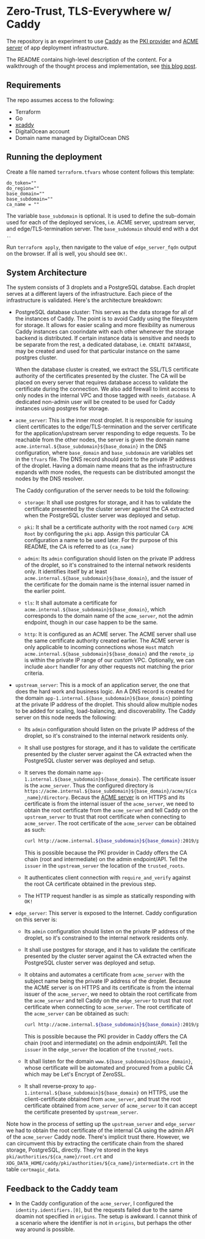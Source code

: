 # Zero-Trust, TLS-Everywhere w/ Caddy

The repository is an experiment to use [Caddy](https://github.com/caddyserver/caddy) as the [PKI provider](https://caddyserver.com/docs/json/apps/pki/) and [ACME server](https://caddyserver.com/docs/caddyfile/directives/acme_server) of app deployment infrastructure.

The README contains high-level description of the content. For a walkthrough of the thought process and implementation, see [this blog post](https://www.caffeinatedwonders.com/2024/02/02/zero-trust-caddy/).

## Requirements

The repo assumes access to the following:

- Terraform
- Go
- [xcaddy](https://github.com/caddyserver/xcaddy)
- DigitalOcean account
- Domain name managed by DigitalOcean DNS

## Running the deployment

Create a file named `terraform.tfvars` whose content follows this template:

```
do_token=""
do_region=""
base_domain=""
base_subdomain=""
ca_name = ""
```

The variable `base_subdomain` is optional. It is used to define the sub-domain used for each of the deployed services, i.e. ACME server, upstream server, and edge/TLS-termination server. The `base_subdomain` should end with a dot `.`.

Run `terraform apply`, then navigate to the value of `edge_server_fqdn` output on the browser. If all is well, you should see `OK!`.

## System Architecture

The system consists of 3 droplets and a PostgreSQL databse. Each droplet serves at a different layers of the infrastructure. Each piece of the infrastructure is validated. Here's the architecture breakdown:

-	PostgreSQL database cluster: This serves as the data storage for all of the instances of Caddy. The point is to avoid Caddy using the filesystem for storage. It allows for easier scaling and more flexibility as numerous Caddy instances can coorindate with each other whenever the storage backend is distributed. If certain instance data is sensitive and needs to be separate from the rest, a dedicated database, i.e. `CREATE DATABASE`, may be created and used for that particular instance on the same postgres cluster.

	When the database cluster is created, we extract the SSL/TLS certificate authority of the certificates presented by the cluster. The CA will be placed on every server that requires database access to validate the certificate during the connection. We also add firewall to limit access to only nodes in the internal VPC and those tagged with `needs_database`. A dedicated non-admin user will be created to be used for Caddy instances using postgres for storage.

-	`acme_server`: This is the inner most droplet. It is responsible for issuing client certificates to the edge/TLS-termination and the server certificate for the application/upstream server responding to edge requests. To be reachable from the other nodes, the server is given the domain name `acme.internal.${base_subdomain}${base_domain}` in the DNS configuration, where `base_domain` and `base_subdomain` are variables set in the `tfvars` file. The DNS record should point to the private IP address of the droplet. Having a domain name means that as the infrastructure expands with more nodes, the requests can be distributed amongst the nodes by the DNS resolver.

	The Caddy configuration of the server needs to be told the following:

	- `storage`: It shall use postgres for storage, and it has to validate the certificate presented by the cluster server against the CA extracted when the PostgreSQL cluster server was deployed and setup.

	- `pki`: It shall be a certificate authority with the root named `Corp ACME Root` by configuring the `pki` app. Assign this particular CA configuration a name to be used later. For thr purpose of this README, the CA is referred to as `{ca_name}`

	- `admin`: Its `admin` configuration should listen on the private IP address of the droplet, so it's constrained to the internal network residents only. It identifies itself by at least `acme.internal.${base_subdomain}${base_domain}`, and the issuer of the certificate for the domain name is the internal issuer named in the earlier point.

	- `tls`: It shall automate a certificate for `acme.internal.${base_subdomain}${base_domain}`, which corresponds to the domain name of the `acme_server`, not the admin endpoint, though in our case happen to be the same.

	- `http`: It is configured as an ACME server. The ACME server shall use the same certificate authority created earlier. The ACME server is only applicable to incoming connections whose `Host` match `acme.internal.${base_subdomain}${base_domain}` and the `remote_ip` is within the private IP range of our custom VPC. Optionally, we can include `abort` handler for any other requests not matching the prior criteria.

-	`upstream_server`: This is a mock of an application server, the one that does the hard work and business logic. An A DNS record is created for the domain `app-1.internal.${base_subdomain}${base_domain}` pointing at the private IP address of the droplet. This should allow multiple nodes to be added for scaling, load-balancing, and discoverability. The Caddy server on this node needs the following:
	
	- Its `admin` configuration should listen on the private IP address of the droplet, so it's constrained to the internal network residents only.
	

	- It shall use postgres for storage, and it has to validate the certificate presented by the cluster server against the CA extracted when the PostgreSQL cluster server was deployed and setup.

	-	It serves the domain name `app-1.internal.${base_subdomain}${base_domain}`. The certificate issuer is the `acme_server`. Thus the configured directory is `https://acme.internal.${base_subdomain}${base_domain}/acme/${ca_name}/directory`. Becaus the [ACME server](https://caddyserver.com/docs/caddyfile/directives/acme_server) is on HTTPS and its certificate is from the internal issuer of the `acme_server`, we need to obtain the root certificate from the `acme_server` and tell Caddy on the `upstream_server` to trust that root certificate when connecting to `acme_server`. The root certificate of the `acme_server` can be obtained as such:

		```sh
		curl http://acme.internal.${base_subdomain}${base_domain}:2019/pki/ca/${ca_name} | jq -r .root_certificate > /etc/caddy/ca-root.pem
		```

		This is possible because the PKI provider in Caddy offers the CA chain (root and intermediate) on the admin endpoint/API. Tell the `issuer` in the `upstream_server` the location of the `trusted_roots`.
	
	- It authenticates client connection with `require_and_verify` against the root CA certificate obtained in the previous step.

	- The HTTP request handler is as simple as statically responding with `OK!`

-	`edge_server`: This server is exposed to the Internet. Caddy configuration on this server is:

	- Its `admin` configuration should listen on the private IP address of the droplet, so it's constrained to the internal network residents only.

	- It shall use postgres for storage, and it has to validate the certificate presented by the cluster server against the CA extracted when the PostgreSQL cluster server was deployed and setup.

	- It obtains and automates a certificate from `acme_server` with the subject name being the private IP address of the droplet. Because the ACME server is on HTTPS and its certificate is from the internal issuer of the `acme_server`, we need to obtain the root certificate from the `acme_server` and tell Caddy on the `edge_server` to trust that root certificate when connecting to `acme_server`.  The root certificate of the `acme_server` can be obtained as such:

		```sh
		curl http://acme.internal.${base_subdomain}${base_domain}:2019/pki/ca/${ca_name} | jq -r .root_certificate > /etc/caddy/ca-root.pem
		```

		This is possible because the PKI provider in Caddy offers the CA chain (root and intermediate) on the admin endpoint/API. Tell the `issuer` in the `edge_server` the location of the `trusted_roots`.

	- It shall listen for the domain `www.${base_subdomain}${base_domain}`, whose certificate will be automated and procured from a public CA which may be Let's Encrypt of ZeroSSL.

	- It shall reverse-proxy to `app-1.internal.${base_subdomain}${base_domain}` on HTTPS, use the client-certificate obtained from `acme_server`, and trust the root certificate obtained from `acme_server` of `acme_server` to it can accept the certificate presented by `upstream_server`.
	
Note how in the process of setting up the `upstream_server` and `edge_server` we had to obtain the root certificate of the internal CA using the admin API of the `acme_server` Caddy node. There's implicit trust there. However, we can circumvent this by extracting the certificate chain from the shared storage, PostgreSQL, directly. They're stored in the keys `pki/authorities/${ca_name}/root.crt` and `XDG_DATA_HOME/caddy/pki/authorities/${ca_name}/intermediate.crt` in the table `certmagic_data`.

## Feedback to the Caddy team

- In the Caddy configuration of the `acme_server`, I configured the `identity.identifiers.[0]`, but the requests failed due to the same doamin not specified in `origins`. The setup is awkward. I cannot think of a scenario where the identifier is not in `origins`, but perhaps the other way around is possible.
